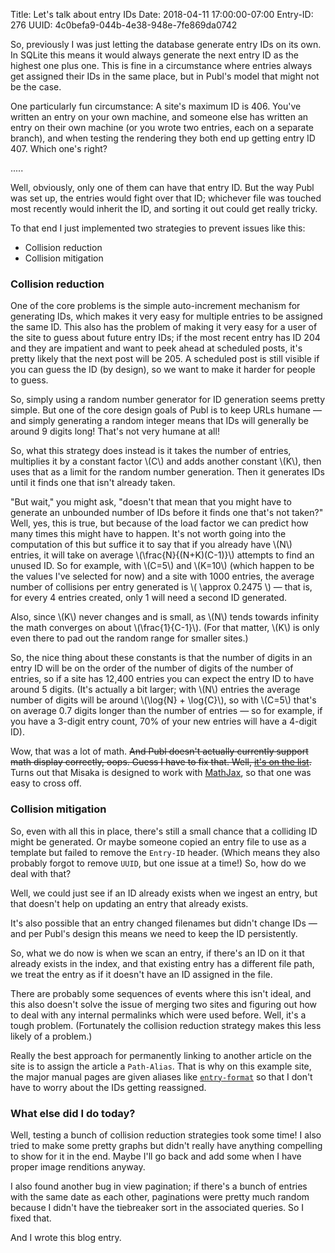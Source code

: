 Title: Let's talk about entry IDs
Date: 2018-04-11 17:00:00-07:00
Entry-ID: 276
UUID: 4c0befa9-044b-4e38-948e-7fe869da0742

So, previously I was just letting the database generate entry IDs on its own.
In SQLite this means it would always generate the next entry ID as the highest
one plus one. This is fine in a circumstance where entries always get assigned
their IDs in the same place, but in Publ's model that might not be the case.

One particularly fun circumstance: A site's maximum ID is 406.
You've written an entry on your own machine,
and someone else has written an entry on their own machine (or you wrote two
entries, each on a separate branch), and when testing the rendering they both
end up getting entry ID 407. Which one's right?

.....

Well, obviously, only one of them can have that entry ID. But the way Publ was
set up, the entries would fight over that ID; whichever file was touched most
recently would inherit the ID, and sorting it out could get really tricky.

To that end I just implemented two strategies to prevent issues like this:

* Collision reduction
* Collision mitigation

### Collision reduction

One of the core problems is the simple auto-increment mechanism for generating
IDs, which makes it very easy for multiple entries to be assigned the same ID.
This also has the problem of making it very easy for a user of the site to guess
about future entry IDs; if the most recent entry has ID 204 and they are impatient and want
to peek ahead at scheduled posts, it's pretty likely that the next post will be 205.
A scheduled post is still visible if you can guess the ID (by design), so we want
to make it harder for people to guess.

So, simply using a random number generator for ID generation seems pretty simple.
But one of the core design goals of Publ is to keep URLs humane — and simply
generating a random integer means that IDs will generally be around 9 digits long!
That's not very humane at all!

So, what this strategy does instead is it takes the number of entries, multiplies
it by a constant factor \\(C\\) and adds another constant \\(K\\), then uses that as a
limit for the random number generation. Then it generates IDs until it finds one
that isn't already taken.

"But wait," you might ask, "doesn't that mean that you might have to generate an
unbounded number of IDs before it finds one that's not taken?" Well, yes, this
is true, but because of the load factor we can predict how many times this
might have to happen. It's not worth going into the computation of this but
suffice it to say that if you already have \\(N\\) entries,
it will take on average \\(\frac{N}{(N+K)(C-1)}\\) attempts to find an unused ID.
So for example, with \\(C=5\\) and \\(K=10\\) (which happen to be the values I've
selected for now) and a site with 1000 entries, the average number of collisions
per entry generated is \\( \approx 0.2475 \\) —
that is, for every 4 entries created, only 1 will need a second ID generated.

Also, since \\(K\\) never changes and is small, as \\(N\\) tends towards infinity the
math converges on about \\(\frac{1}{C-1}\\). (For that matter, \\(K\\) is only even there to
pad out the random range for smaller sites.)

So, the nice thing about these constants is that the number of digits in an
entry ID will be on the order of the number of digits of the number of entries,
so if a site has 12,400 entries you can expect the entry ID to have around 5
digits. (It's actually a bit larger; with \\(N\\) entries the average number of
digits will be around \\(\log{N} + \log{C}\\), so with \\(C=5\\) that's on average 0.7
digits longer than the number of entries — so for example, if you have a 3-digit entry count,
70% of your new entries will have a 4-digit ID).

Wow, that was a lot of math. ~~And Publ doesn't actually currently support math
display correctly, oops. Guess I have to fix that. Well, [it's on the list](https://github.com/fluffy-critter/Publ/issues/40).~~ Turns out that Misaka is designed to work with [MathJax](https://www.mathjax.org), so
that one was easy to cross off.

### Collision mitigation

So, even with all this in place, there's still a small chance that a colliding ID
might be generated. Or maybe someone copied an entry file to use as a template but
failed to remove the `Entry-ID` header. (Which means they also probably forgot to
remove `UUID`, but one issue at a time!) So, how do we deal with that?

Well, we could just see if an ID already exists when we ingest an entry, but
that doesn't help on updating an entry that already exists.

It's also possible that an entry changed filenames but didn't change IDs — and per
Publ's design this means we need to keep the ID persistently.

So, what we do now is when we scan an entry, if there's an ID on it that already
exists in the index, and that existing entry has a different file path, we treat
the entry as if it doesn't have an ID assigned in the file.

There are probably some sequences of events where this isn't ideal, and this also
doesn't solve the issue of merging two sites and figuring out how to deal with any
internal permalinks which were used before. Well, it's a tough problem. (Fortunately
the collision reduction strategy makes this less likely of a problem.)

Really the best approach for permanently linking to another article on the site
is to assign the article a `Path-Alias`. That is why on this example site, the
major manual pages are given aliases like [`entry-format`](/entry-format) so that
I don't have to worry about the IDs getting reassigned.

### What else did I do today?

Well, testing a bunch of collision reduction strategies took some time! I also
tried to make some pretty graphs but didn't really have anything compelling to
show for it in the end. Maybe I'll go back and add some when I have proper
image renditions anyway.

I also found another bug in view pagination; if there's a bunch of entries with
the same date as each other, paginations were pretty much random because I didn't
have the tiebreaker sort in the associated queries. So I fixed that.

And I wrote this blog entry.
